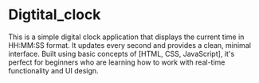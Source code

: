 # Digtital_clock
This is a simple digital clock application that displays the current time in HH:MM:SS format. It updates every second and provides a clean, minimal interface. Built using basic concepts of [HTML, CSS, JavaScript], it's perfect for beginners who are learning how to work with real-time functionality and UI design.
